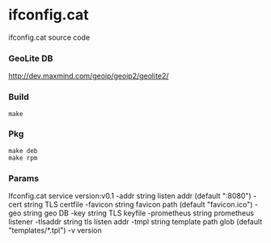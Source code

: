 # ifconfig.cat
ifconfig.cat source code

### GeoLite DB

http://dev.maxmind.com/geoip/geoip2/geolite2/

### Build

```
make
```

### Pkg

```
make deb
make rpm
```

### Params

Ifconfig.cat service version:v0.1
  -addr string
    	listen addr (default ":8080")
  -cert string
    	TLS certfile
  -favicon string
    	favicon path (default "favicon.ico")
  -geo string
    	geo DB
  -key string
    	TLS keyfile
  -prometheus string
    	prometheus listener
  -tlsaddr string
    	tls listen addr
  -tmpl string
    	template path glob (default "templates/*.tpl")
  -v	version
